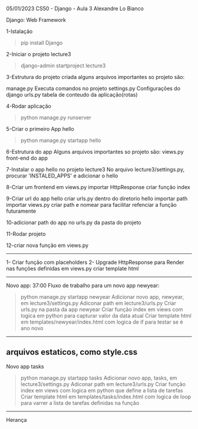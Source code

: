 05/01/2023
CS50 - Django - Aula 3
Alexandre Lo Bianco


Django: Web Framework

1-Istalação
> pip install Django

2-Iniciar o projeto lecture3
>django-admin startproject lecture3

3-Estrutura do projeto criada
alguns arquivos importantes so projeto são:

manage.py
    Executa comandos no projeto
settings.py
    Configurações do django
urls.py
    tabela de conteudo da aplicação(rotas)

4-Rodar aplicação
>python manage.py runserver

5-Criar o primeiro App hello
>python manage.py startapp hello

6-Estrutura do app
Alguns arquivos importantes so projeto são:
views.py
    front-end do app

7-Instalar o app hello no projeto lecture3
No arquivo lecture3/settings.py, procurar 'INSTALED_APPS' e adicionar o hello

8-Criar um frontend em views.py
importar HttpResponse
criar função index

9-Criar url do app hello
criar urls.py dentro do diretorio hello
 importar path
 importar views.py
 criar path e nomear para facilitar refenciar a função futuramente

10-adicionar path do app no urls.py da pasta do projeto

11-Rodar projeto


12-criar nova função em views.py


----
1- Criar função com placeholders
2- Upgrade HttpResponse para Render nas funções definidas em views.py
criar template html

---
Novo app: 37:00
Fluxo de trabalho para um novo app newyear:
>python manage.py startapp newyear
Adicionar novo app, newyear, em lecture3/settings.py
Adiconar path em lecture3/urls.py
Criar urls.py na pasta da app newyear
Criar função index em views com logica em python para capturar valor da data atual
Criar template html em templates/newyear/index.html com logica de if para testar se é ano novo
---
arquivos estaticos, como style.css
---
Novo app tasks
>python manage.py startapp tasks
Adicionar novo app, tasks, em lecture3/settings.py
Adiconar path em lecture3/urls.py
Criar função index em views com logica em python que define a lista de tarefas
Criar template html em templates/tasks/index.html com logica de loop para varrer a lista de tarefas definidas na função
---
Herança

